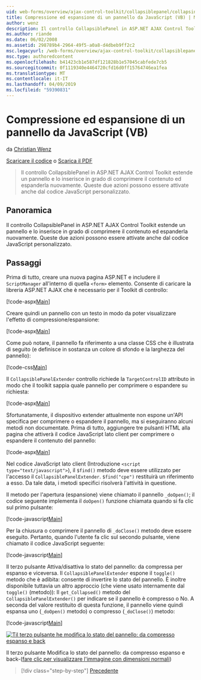 ```yaml
---
uid: web-forms/overview/ajax-control-toolkit/collapsiblepanel/collapsing-and-expanding-a-panel-from-javascript-vb
title: Compressione ed espansione di un pannello da JavaScript (VB) | Microsoft Docs
author: wenz
description: Il controllo CollapsiblePanel in ASP.NET AJAX Control Toolkit estende un pannello e fornisce funzionalità per comprimere il contenuto e per espanderlo in un...
ms.author: riande
ms.date: 06/02/2008
ms.assetid: 298789b4-2964-49f5-a0a8-d4dbeb9ff2c2
msc.legacyurl: /web-forms/overview/ajax-control-toolkit/collapsiblepanel/collapsing-and-expanding-a-panel-from-javascript-vb
msc.type: authoredcontent
ms.openlocfilehash: b41423cb1e587df121828b1e57045cabfede7cb5
ms.sourcegitcommit: 0f1119340e4464720cfd16d0ff15764746ea1fea
ms.translationtype: MT
ms.contentlocale: it-IT
ms.lasthandoff: 04/09/2019
ms.locfileid: "59390831"
---
```

# <a name="collapsing-and-expanding-a-panel-from-javascript-vb"></a>Compressione ed espansione di un pannello da JavaScript (VB)

da [Christian Wenz](https://github.com/wenz)

[Scaricare il codice](http://download.microsoft.com/download/8/a/a/8aab3c3e-de6f-463f-805c-5fda567eef6e/CollapsiblePanel1.vb.zip) o [Scarica il PDF](http://download.microsoft.com/download/b/6/a/b6ae89ee-df69-4c87-9bfb-ad1eb2b23373/collapsiblepanel1VB.pdf)

> Il controllo CollapsiblePanel in ASP.NET AJAX Control Toolkit estende un pannello e lo inserisce in grado di comprimere il contenuto ed espanderla nuovamente. Queste due azioni possono essere attivate anche dal codice JavaScript personalizzato.


## <a name="overview"></a>Panoramica

Il controllo CollapsiblePanel in ASP.NET AJAX Control Toolkit estende un pannello e lo inserisce in grado di comprimere il contenuto ed espanderla nuovamente. Queste due azioni possono essere attivate anche dal codice JavaScript personalizzato.

## <a name="steps"></a>Passaggi

Prima di tutto, creare una nuova pagina ASP.NET e includere il `ScriptManager` all'interno di quella `<form>` elemento. Consente di caricare la libreria ASP.NET AJAX che è necessario per il Toolkit di controllo:

[!code-aspx[Main](collapsing-and-expanding-a-panel-from-javascript-vb/samples/sample1.aspx)]

Creare quindi un pannello con un testo in modo da poter visualizzare l'effetto di compressione/espansione:

[!code-aspx[Main](collapsing-and-expanding-a-panel-from-javascript-vb/samples/sample2.aspx)]

Come può notare, il pannello fa riferimento a una classe CSS che è illustrata di seguito (e definisce in sostanza un colore di sfondo e la larghezza del pannello):

[!code-css[Main](collapsing-and-expanding-a-panel-from-javascript-vb/samples/sample3.css)]

Il `CollapsiblePanelExtender` controllo richiede la `TargetControlID` attributo in modo che il toolkit sappia quale pannello per comprimere o espandere su richiesta:

[!code-aspx[Main](collapsing-and-expanding-a-panel-from-javascript-vb/samples/sample4.aspx)]

Sfortunatamente, il dispositivo extender attualmente non espone un'API specifica per comprimere o espandere il pannello, ma si eseguiranno alcuni metodi non documentate. Prima di tutto, aggiungere tre pulsanti HTML alla pagina che attiverà il codice JavaScript lato client per comprimere o espandere il contenuto del pannello:

[!code-aspx[Main](collapsing-and-expanding-a-panel-from-javascript-vb/samples/sample5.aspx)]

Nel codice JavaScript lato client (Introduzione `<script type="text/javascript">`), il `$find()` metodo deve essere utilizzato per l'accesso il `CollapsiblePanelExtender`. `$find("cpe")` restituirà un riferimento a esso. Da tale data, i metodi specifici risolverà l'attività in questione.

Il metodo per l'apertura (espansione) viene chiamato il pannello `_doOpen()`; il codice seguente implementa il `doOpen()` funzione chiamata quando si fa clic sul primo pulsante:

[!code-javascript[Main](collapsing-and-expanding-a-panel-from-javascript-vb/samples/sample6.js)]

Per la chiusura o comprimere il pannello di `_doClose()` metodo deve essere eseguito. Pertanto, quando l'utente fa clic sul secondo pulsante, viene chiamato il codice JavaScript seguente:

[!code-javascript[Main](collapsing-and-expanding-a-panel-from-javascript-vb/samples/sample7.js)]

Il terzo pulsante Attiva/disattiva lo stato del pannello: da compressa per espanso e viceversa. Il `CollapsiblePanelExtender` espone il `toggle()` metodo che è adibita: consente di invertire lo stato del pannello. È inoltre disponibile tuttavia un altro approccio (che viene usato internamente dal `toggle()` (metodo)): Il `get_Collapsed()` metodo del `CollapsiblePanelExtender()` per indicare se il pannello è compresso o No. A seconda del valore restituito di questa funzione, il pannello viene quindi espansa uno (`_doOpen()` metodo) o compresso (`_doClose()`) metodo:

[!code-javascript[Main](collapsing-and-expanding-a-panel-from-javascript-vb/samples/sample8.js)]


[![Til terzo pulsante he modifica lo stato del pannello: da compresso espanso e back](collapsing-and-expanding-a-panel-from-javascript-vb/_static/image2.png)](collapsing-and-expanding-a-panel-from-javascript-vb/_static/image1.png)

Il terzo pulsante Modifica lo stato del pannello: da compresso espanso e back-([fare clic per visualizzare l'immagine con dimensioni normali](collapsing-and-expanding-a-panel-from-javascript-vb/_static/image3.png))

> [!div class="step-by-step"]
> [Precedente](collapsing-and-expanding-a-panel-from-javascript-cs.md)
